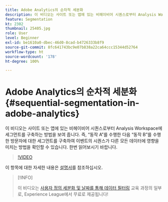 ```yaml
---
title: Adobe Analytics의 순차적 세분화
description: 이 비디오는 사이트 또는 앱에 있는 비헤이비어 시퀀스로부터 Analysis Workspace에 세그먼트를 구축하는 방법을 보여 줍니다. 즉, 동작 A를 수행한 다음 동작 B를 수행한 방문자에 대한 세그먼트를 구축하여 이벤트의 시퀀스가 다른 모든 데이터에 영향을 미치는 방법을 확인할 수 있습니다. 한번 읽어보시기 바랍니다.
feature: Segmentation
kt: 2302
thumbnail: 25405.jpg
role: User
level: Beginner
exl-id: be1610a0-dbec-46d0-8cad-b4726333b8f9
source-git-commit: 8fc641743bc9e07b838a22ca64ccc15344d52764
workflow-type: ht
source-wordcount: '178'
ht-degree: 100%

---
```


# Adobe Analytics의 순차적 세분화 {#sequential-segmentation-in-adobe-analytics}

이 비디오는 사이트 또는 앱에 있는 비헤이비어 시퀀스로부터 Analysis Workspace에 세그먼트를 구축하는 방법을 보여 줍니다. 즉, “동작 A”를 수행한 다음 “동작 B”를 수행한 방문자에 대한 세그먼트를 구축하여 이벤트의 시퀀스가 다른 모든 데이터에 영향을 미치는 방법을 확인할 수 있습니다. 한번 읽어보시기 바랍니다.

>[!VIDEO](https://video.tv.adobe.com/v/25405/?quality=12&learn=on)

이 항목에 대한 자세한 내용은 [설명서](https://experienceleague.adobe.com/docs/analytics/components/segmentation/segmentation-workflow/seg-sequential-build.html?lang=ko)를 참조하십시오.

>[!INFO]
>
> 이 비디오는 [사용자 정의 세분화 및 날짜를 통해 데이터 필터링](https://experienceleague.adobe.com/?recommended=Analytics-U-1-2021.1.filterdata) 교육 과정의 일부로, Experience League에서 무료로 제공됩니다!
